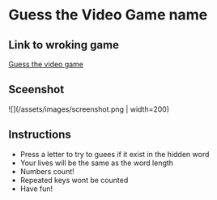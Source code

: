 # Guess the Video Game name
## Link to wroking game
[Guess the video game](https://walterioo.github.io/word-guess-game)
## Sceenshot
![](/assets/images/screenshot.png | width=200)
## Instructions
* Press a letter to try to guees if it exist in the hidden word
* Your lives will be the same as the word length
* Numbers count! 
* Repeated keys wont be counted
* Have fun!


    
